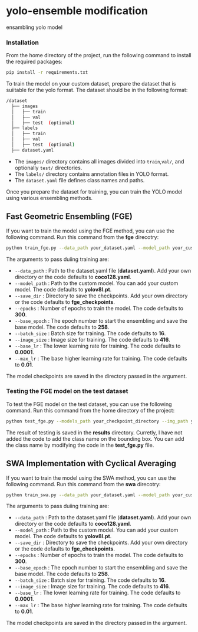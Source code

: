 # yolo-ensemble modification
ensambling yolo model

### Installation
From the home directory of the project, run the following command to install the required packages:

```bash
pip install -r requirements.txt
```
To train the model on your custom dataset, prepare the dataset that is suiitable for the yolo format. The dataset should be in the following format:
```bash
/dataset
  ├── images
  │   ├── train
  │   ├── val
  │   ├── test  (optional)
  ├── labels
  │   ├── train
  │   ├── val
  │   ├── test  (optional)
  ├── dataset.yaml
```
* The `images/` directory contains all images divided into `train`,`val/`, and optionally `test/` directories.
* The `labels/` directory contains annotation files in YOLO format.
* The `dataset.yaml` file defines class names and paths.

Once you prepare the dataset for training, you can train the YOLO model using various ensembling methods. 

## Fast Geometric Ensembling (FGE)

If you want to train the model using the FGE method, you can use the following command. Run this command from the **fge** direcotry:

```bash
python train_fge.py --data_path your_dataset.yaml --model_path your_custom_model --save_dir checkpoint_directory --epochs 300 --base_epoch 258 --batch_size 16 --image_size 416 --base_lr 0.0001 --max_lr 0.01
```
The arguments to pass duiing training are:
* `--data_path` : Path to the dataset.yaml file (**dataset.yaml**). Add your own directory or the code defaults to **coco128.yaml**.
* `--model_path` : Path to the custom model. You can add your custom model. The code defaults to **yolov8l.pt**.
* `--save_dir` : Directory to save the checkpoints. Add your own directory or the code defaults to **fge_checkpoints**.
* `--epochs` : Number of epochs to train the model. The code defaults to **300**.
* `--base_epoch` : The epoch number to start the ensembling and save the base model. The code defaults to **258**.
* `--batch_size` : Batch size for training. The code defaults to **16**.
* `--image_size` : Image size for training. The code defaults to **416**.
* `--base_lr` : The lower learning rate for training. The code defaults to **0.0001**.
* `--max_lr` : The base higher learning rate for training. The code defaults to **0.01**.

The model checkpoints are saved in the directory passed in the argument.

### Testing the FGE model on the test dataset
To test the FGE model on the test dataset, you can use the following command. Run this command from the home directory of the project:

```bash
python test_fge.py --models_path your_checkpoint_directory --img_path your_test_image_path
```
The result of testing is saved in the **results** directory. Curretly, I have not added the code to add the class name on the bounding box. You can add the class name by modifying the code in the **test_fge.py** file.

## SWA Implementation with Cyclical Averaging
If you want to train the model using the SWA method, you can use the following command. Run this command from the **swa** direcotry:

```bash
python train_swa.py --data_path your_dataset.yaml --model_path your_custom_model --save_dir checkpoint_directory --epochs 300 --base_epoch 258 --batch_size 16 --image_size 416 --base_lr 0.0001 --max_lr 0.01
```

The arguments to pass duiing training are:
* `--data_path` : Path to the dataset.yaml file (**dataset.yaml**). Add your own directory or the code defaults to **coco128.yaml**.
* `--model_path` : Path to the custom model. You can add your custom model. The code defaults to **yolov8l.pt**.
* `--save_dir` : Directory to save the checkpoints. Add your own directory or the code defaults to **fge_checkpoints**.
* `--epochs` : Number of epochs to train the model. The code defaults to **300**.
* `--base_epoch` : The epoch number to start the ensembling and save the base model. The code defaults to **258**.
* `--batch_size` : Batch size for training. The code defaults to **16**.
* `--image_size` : Image size for training. The code defaults to **416**.
* `--base_lr` : The lower learning rate for training. The code defaults to **0.0001**.
* `--max_lr` : The base higher learning rate for training. The code defaults to **0.01**.

The model checkpoints are saved in the directory passed in the argument.